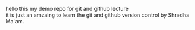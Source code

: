 hello this my demo repo for git and github lecture
<br>
it is just an amzaing to learn the git and github version control by Shradha Ma'am. 
